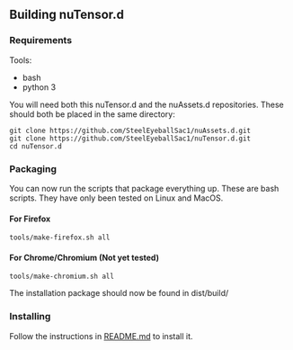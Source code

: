 ## Building nuTensor.d

### Requirements

Tools:
* bash
* python 3

You will need both this nuTensor.d and the nuAssets.d repositories. These should both be placed in the same directory:
```
git clone https://github.com/SteelEyeballSac1/nuAssets.d.git
git clone https://github.com/SteelEyeballSac1/nuTensor.d.git
cd nuTensor.d
```

### Packaging
You can now run the scripts that package everything up.
These are bash scripts. They have only been tested on Linux and MacOS.

#### For Firefox
```
tools/make-firefox.sh all
```

#### For Chrome/Chromium (Not yet tested)
```
tools/make-chromium.sh all
```

The installation package should now be found in dist/build/

### Installing

Follow the instructions in [README.md](README.md) to install it.
